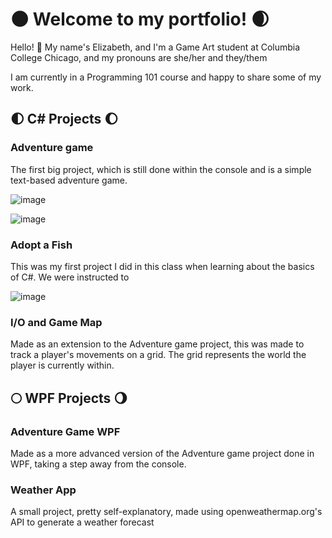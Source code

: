 # 🌑 Welcome to my portfolio! 🌒

Hello! 👋 My name's Elizabeth, and I'm a Game Art student at Columbia College Chicago, and my pronouns are she/her and they/them

I am currently in a Programming 101 course and happy to share some of my work. 


## 🌓 C# Projects 🌔

### Adventure game
  The first big project, which is still done within the console and is a simple text-based adventure game. 
  
  ![image](https://github.com/user-attachments/assets/39ce4200-ffcd-4fce-86c1-8e0e7c902b44)

  ![image](https://github.com/user-attachments/assets/b966f3c5-82d9-4b9d-8376-fdc148b25428)



### Adopt a Fish
  This was my first project I did in this class when learning about the basics of C#. We were instructed to 

  ![image](https://github.com/user-attachments/assets/e7075d6e-1649-429f-9338-7dd6b58d6cf3)


### I/O and Game Map
  Made as an extension to the Adventure game project, this was made to track a player's movements on a grid. The grid represents the world the player is currently within. 

## 🌕 WPF Projects 🌖

### Adventure Game WPF

  Made as a more advanced version of the Adventure game project done in WPF, taking a step away from the console. 
  
### Weather App

  A small project, pretty self-explanatory, made using openweathermap.org's API to generate a weather forecast
